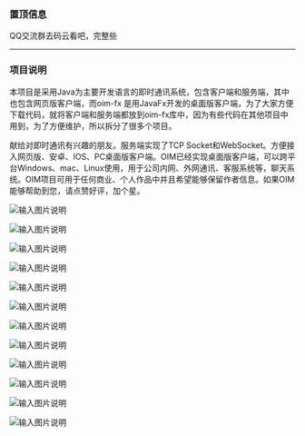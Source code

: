 ### 置顶信息
QQ交流群去码云看吧，完整些

-----------------------------------------------------------------------------------------------------------
### 项目说明
本项目是采用Java为主要开发语言的即时通讯系统，包含客户端和服务端，其中也包含网页版客户端，而oim-fx 是用JavaFx开发的桌面版客户端，为了大家方便下载代码，就将客户端和服务端都放到oim-fx库中，因为有些代码在其他项目中用到，为了方便维护，所以拆分了很多个项目。

献给对即时通讯有兴趣的朋友。服务端实现了TCP Socket和WebSocket。方便接入网页版、安卓、IOS、PC桌面版客户端。OIM已经实现桌面版客户端，可以跨平台Windows、mac、Linux使用，用于公司内网、外网通讯、客服系统等，聊天系统。OIM项目可用于任何商业、个人作品中并且希望能够保留作者信息。如果OIM能够帮助到您，请点赞好评，加个星。

![输入图片说明](https://static.oschina.net/uploads/space/2018/0201/213336_Ewxw_935786.png "在这里输入图片标题")

![输入图片说明](https://static.oschina.net/uploads/space/2018/0201/213309_aDGs_935786.png "在这里输入图片标题")

![输入图片说明](https://static.oschina.net/uploads/space/2018/0201/213045_s6JR_935786.png "在这里输入图片标题")

![输入图片说明](https://static.oschina.net/uploads/space/2018/0201/213115_d3V7_935786.png "在这里输入图片标题")

![输入图片说明](https://static.oschina.net/uploads/space/2018/0201/213133_HF3z_935786.png "在这里输入图片标题")

![输入图片说明](https://static.oschina.net/uploads/space/2018/0201/213409_bYyf_935786.png "在这里输入图片标题")

![输入图片说明](https://static.oschina.net/uploads/space/2018/0201/213428_J4BP_935786.png "在这里输入图片标题")

![输入图片说明](https://static.oschina.net/uploads/space/2018/0201/213502_FG2d_935786.png "在这里输入图片标题")

![输入图片说明](https://git.oschina.net/uploads/images/2017/0609/165639_4e48e9a5_7154.png "在这里输入图片标题")

![输入图片说明](https://static.oschina.net/uploads/space/2018/0201/213224_rIn9_935786.png "在这里输入图片标题")

![输入图片说明](https://static.oschina.net/uploads/space/2018/0201/213237_wYNe_935786.png "在这里输入图片标题")

![输入图片说明](https://static.oschina.net/uploads/space/2018/0201/213550_8Xci_935786.png "在这里输入图片标题")
